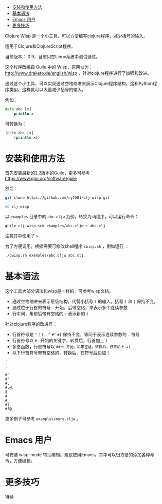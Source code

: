 - [安装和使用方法](#sec-1)
- [基本语法](#sec-2)
- [Emacs 用户](#sec-3)
- [更多技巧](#sec-4)

Clojure Wisp 是一个小工具，可以方便编写clojure程序，减少括号的输入。

适用于Clojure和ClojureScript程序。

当前版本： 0.9，目前只在Linux系统中测试通过。

这个程序改编自 Guile 中的 Wisp，原网址为： <http://www.draketo.de/english/wisp> ，针对clojure程序进行了加强和改进。

通过这个小工具，可以实现通过空格缩进来展示Clojure程序结构，这和Python程序类似。这样就可以大量减少括号的输入。

例如：

```clojure
defn abc [x]
    println x
```

可转换为：

```clojure
(defn abc [x]
    (println x))
```

# 安装和使用方法<a id="sec-1"></a>

首先安装最新的2.2版本的Guile，更多可参考： <https://www.gnu.org/software/guile>

然后：

```sh
git clone https://github.com/cy2081/clj-wisp.git

cd clj-wisp
```

以 `examples` 目录中的 `abc.cljw` 为例，转换为clj程序，可以运行命令：

```sh
guile clj-wisp.scm examples/abc.cljw > abc.clj
```

注意其中使用了 `>`

为了方便调用，根据需要可修改shell程序 `cwisp.sh` ，例如运行 ：

```sh
./cwisp.sh examples/abc.cljw abc.clj
```

# 基本语法<a id="sec-2"></a>

这个工具大部分语法和wisp是一样的，可参考wisp文档。

-   通过空格缩进来表示层级结构，代替小括号 `(` 的输入。括号 `[` 和 `{` 保持不变。
-   通过位于行首的符号 `.` 开始，后带空格，来表示多个连续参数
-   行中间，用前后带有空格的 `:` 表示新的 `(`

针对clojure程序的改进有：

-   行首符号是 `"` `[` `{` `:` `^` `#"` `#{` 保持不变，等同于表示连续参数的 `.` 符号
-   行首符号以 `#:` 开始的关键字，转换后，行首加上 `(`
-   多态函数，行首符号以 `##＝ 开始，后带空格，转换后，行首加上 =(`
-   以下行首符号带有空格的，转换后，在符号后边加 `(`

```
'  
, 
` 
#` 
#' 
#, 
#,@, 
@ 
# 
#_ 
#? 
#?@
```

更多例子可参考 `examples/more.cljw` 。

# Emacs 用户<a id="sec-3"></a>

可安装 wisp-mode 辅助编辑。建议使用Emacs，其中可以很方便的添加各种命令，方便编辑。

# 更多技巧<a id="sec-4"></a>

待续
